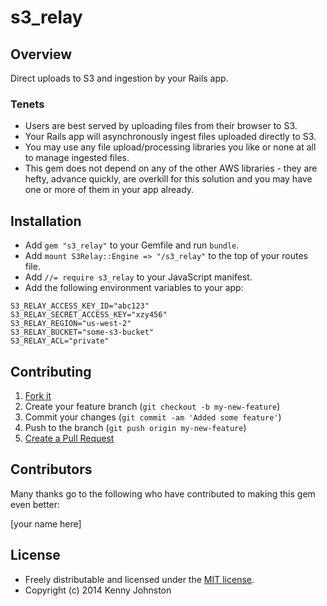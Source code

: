 # s3_relay

## Overview

Direct uploads to S3 and ingestion by your Rails app.

### Tenets

* Users are best served by uploading files from their browser to S3.
* Your Rails app will asynchronously ingest files uploaded directly to S3.
* You may use any file upload/processing libraries you like or none at all to manage ingested files.
* This gem does not depend on any of the other AWS libraries - they are hefty, advance quickly, are overkill for this solution and you may have one or more of them in your app already.

## Installation

* Add `gem "s3_relay"` to your Gemfile and run `bundle`.
* Add `mount S3Relay::Engine => "/s3_relay"` to the top of your routes file.
* Add `//= require s3_relay` to your JavaScript manifest.
* Add the following environment variables to your app:

```
S3_RELAY_ACCESS_KEY_ID="abc123"
S3_RELAY_SECRET_ACCESS_KEY="xzy456"
S3_RELAY_REGION="us-west-2"
S3_RELAY_BUCKET="some-s3-bucket"
S3_RELAY_ACL="private"
```

## Contributing

1. [Fork it](https://github.com/kjohnston/s3_relay/fork_select)
2. Create your feature branch (`git checkout -b my-new-feature`)
3. Commit your changes (`git commit -am 'Added some feature'`)
4. Push to the branch (`git push origin my-new-feature`)
5. [Create a Pull Request](https://github.com/kjohnston/s3_relay/pull/new)

## Contributors

Many thanks go to the following who have contributed to making this gem even better:

[your name here]

## License

* Freely distributable and licensed under the [MIT license](http://kjohnston.mit-license.org/license.html).
* Copyright (c) 2014 Kenny Johnston
